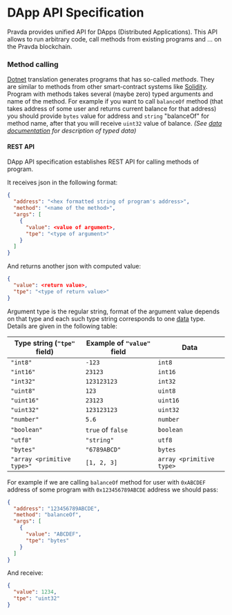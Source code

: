 # DApp API Specification

Pravda provides unified API for DApps (Distributed Applications). 
This API allows to run arbitrary code, call methods from existing programs and ... on the Pravda blockchain.

### Method calling

[Dotnet](dotnet.md) translation generates programs that has so-called _methods_. 
They are similar to methods from other smart-contract systems like [Solidity](http://solidity.readthedocs.io/en/v0.4.24/). 
Program with methods takes several (maybe zero) typed arguments and name of the method. 
For example if you want to call `balanceOf` method (that takes address of some user and returns current balance for that address)
you should provide `bytes` value for address and `string` "balanceOf" for method name, after that you will receive `uint32` value of balance.
_(See [data documentation](ref/vm/data.md) for description of typed data)_

#### REST API
DApp API specification establishes REST API for calling methods of program. 

It receives json in the following format:
```json
{
  "address": "<hex formatted string of program's address>",
  "method": "<name of the method>",
  "args": [ 
    {
      "value": <value of argument>,
      "tpe": "<type of argument>"
    }
  ]
}
```

And returns another json with computed value:
```json
{
  "value": <return value>,
  "tpe": "<type of return value>"    
}
```

Argument type is the regular string, format of the argument value depends on that type 
and each such type string corresponds to one [data](ref/vm/data.md) type. Details are given in the following table: 

| Type string (`"tpe"` field) | Example of `"value"` field | Data |
| --- | --- | --- |
| `"int8"` | `-123` | `int8` |
| `"int16"` | `23123` | `int16` |
| `"int32"` | `123123123`| `int32` |
| `"uint8"` | `123` | `uint8` |
| `"uint16"` | `23123` | `uint16` |
| `"uint32"` | `123123123` | `uint32` |
| `"number"` | `5.6` | `number` |
| `"boolean"` | `true` of `false` | `boolean` |
| `"utf8"` | `"string"` | `utf8` |
| `"bytes"` | `"6789ABCD"` | `bytes` |
| `"array <primitive type>"` | `[1, 2, 3]` | `array <primitive type>` |

For example if we are calling `balanceOf` method for user with `0xABCDEF` address of some program with `0x123456789ABCDE` address we should pass:
```json
{
  "address": "123456789ABCDE",
  "method": "balanceOf",
  "args": [ 
    {
      "value": "ABCDEF",
      "tpe": "bytes"
    }
  ]
}
```

And receive: 
```json
{
  "value": 1234,
  "tpe": "uint32"
}
```
